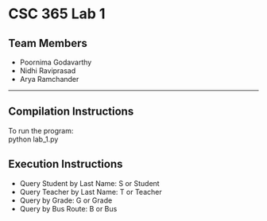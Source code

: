 # **CSC 365 Lab 1**

## **Team Members**
- Poornima Godavarthy  
- Nidhi Raviprasad  
- Arya Ramchander  

---

## **Compilation Instructions**
To run the program:  
python lab_1.py

## **Execution Instructions**
- Query Student by Last Name:
  S <LASTNAME>
  or
  Student <LASTNAME>
- Query Teacher by Last Name:
  T <LASTNAME>
  or
  Teacher <LASTNAME>
- Query by Grade:
  G <GRADE>
  or
  Grade <GRADE>
- Query by Bus Route:
  B <BUSROUTE>
  or
  Bus <BUSROUTE>


